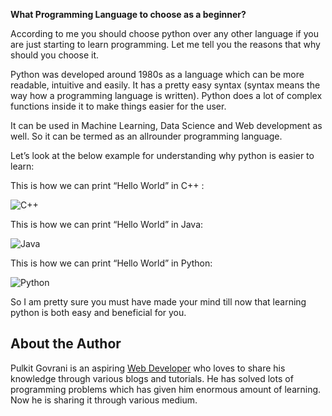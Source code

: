 **What Programming Language to choose as a beginner?**  

According to me you should choose python over any other language if you are just starting to learn programming. Let me tell you the reasons that why should you choose it.  

Python was developed around 1980s as a language which can be more readable, intuitive and easily. It has a pretty easy syntax (syntax means the way how a programming language is written). Python does a lot of complex functions inside it to make things easier for the user.  

It can be used in Machine Learning, Data Science and Web development as well. So it can be termed as an allrounder programming language.  

Let’s look at the below example for understanding why python is easier to learn:  

This is how we can print “Hello World” in C++ :

![C++](_static/images/c++.jpg)

This is how we can print “Hello World” in Java:

![Java](_static/images/java.jpg)

This is how we can print “Hello World” in Python:

![Python](_static/images/python.jpg)

So I am pretty sure you must have made your mind till now that learning python is both easy and beneficial for you.

## About the Author


Pulkit Govrani is an aspiring [Web Developer](https://www.upwork.com/freelancers/~01701403d8b0e94e03) who loves to share his knowledge through various blogs and tutorials. He has solved lots of programming problems which has given him enormous amount of learning. Now he is sharing it through various medium.
